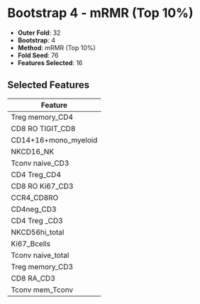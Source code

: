 # Bootstrap 4 - mRMR (Top 10%)

- **Outer Fold**: 32
- **Bootstrap**: 4
- **Method**: mRMR (Top 10%)
- **Fold Seed**: 76
- **Features Selected**: 16

## Selected Features

| Feature |
|---------|
| Treg memory_CD4 |
| CD8 RO TIGIT_CD8 |
| CD14+16+mono_myeloid |
| NKCD16_NK |
| Tconv naive_CD3 |
| CD4 Treg_CD4 |
| CD8  RO Ki67_CD3 |
| CCR4_CD8RO |
| CD4neg_CD3 |
| CD4 Treg _CD3 |
| NKCD56hi_total |
| Ki67_Bcells |
| Tconv naive_total |
| Treg memory_CD3 |
| CD8 RA_CD3 |
| Tconv mem_Tconv |
